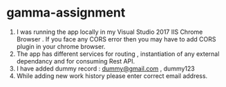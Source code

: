 # gamma-assignment
1) I was running the app locally in my Visual Studio 2017 IIS Chrome Browser . If you face any CORS error then you may have to add CORS plugin in your chrome browser.
2) The app has different services for routing , instantiation of any external dependancy and for consuming Rest API.
3) I have added dummy record : dummy@gmail.com , dummy123
4) While adding new work history please enter correct email address.
